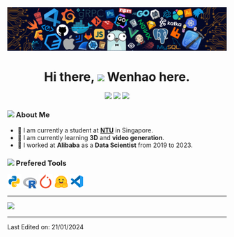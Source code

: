 <img src="assets/header_.png" >

<h1 align="center">Hi there, <img src="https://media.giphy.com/media/hvRJCLFzcasrR4ia7z/giphy.gif" width="35"> Wenhao here.</h1>

<p align='center'>
<!-- https://shields.io/badges/static-badge
https://simpleicons.org/ -->
<!-- <a href="https://www.linkedin.com/in/wenhao-sun">
<img src="https://img.shields.io/badge/Website-4285F4?&style=flat&logo=googlechrome&logoColor=white"></a> -->
<a href="https://www.linkedin.com/in/wenhao-sun">
<img src="https://img.shields.io/badge/Wenhao SUN-%230077B5.svg?&style=flat&logo=linkedin&logoColor=white"></a>
<a  href="sunw728@gmail.com">
<img src="https://img.shields.io/badge/sunw728@gmail.com-EA4335?&style=flat&logo=gmail&logoColor=white"></a>
<a  href="wenhao006@u.ntu.edu.sg">
<img src="https://img.shields.io/badge/wenhao006@u.ntu.edu.sg-0078D4?&style=flat&logo=microsoftoutlook&logoColor=white"></a>
<!-- <a  href="https://www.youtube.com/channel/">
<img src="https://img.shields.io/badge/Wenhao_Sun-FF0000?&style=flat&logo=youtube&logoColor=white"></a> -->
<!-- <a  href="https://space.bilibili.com/">
<img src="https://img.shields.io/badge/Wenhao_Sun-00A1D6?&style=flat&logo=bilibili&logoColor=white"></a> -->
</p>

### <img src="https://media.giphy.com/media/iY8CRBdQXODJSCERIr/giphy.gif" width="30px"> About Me

- 🔭 I am currently a student at [**NTU**](https://www.ntu.edu.sg/scse) in Singapore.
- 🌱 I am currently learning **3D** and **video generation**.
- 📍 I worked at **Alibaba** as a **Data Scientist** from 2019 to 2023.

### <img src = "https://media2.giphy.com/media/QssGEmpkyEOhBCb7e1/giphy.gif?cid=ecf05e47a0n3gi1bfqntqmob8g9aid1oyj2wr3ds3mg700bl&rid=giphy.gif" width = 30px> Prefered Tools
<img width="32px" src="assets/icons/python.svg"> <img width="32px" src="assets/icons/R.svg"> <img width="32px" src="assets/icons/pytorch.svg"> <img width="32px" src="assets/icons/huggingface.svg"> <img width="32px" src="assets/icons/vscode.svg">

---

<img src="https://github-readme-stats.vercel.app/api?username=wenhao728&theme=tokyonight&show_icons=true&hide=prs" href="Wenhao's GitHub stats">

---
Last Edited on: 21/01/2024